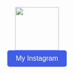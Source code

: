 <div id="header" align="center">
  <img src="https://media.giphy.com/media/JqmupuTVZYaQX5s094/giphy.gif" width="100"/>
</div>
<div id="header" align="center">  
<button style="padding: 10px 20px; background-color: #405DE6; color: white; border: none; border-radius: 5px; font-size: 16px;">My Instagram</button>
  </a>
</div>
